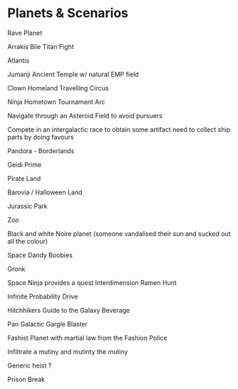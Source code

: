 # Planets & Scenarios

Rave Planet

Arrakis Bile Titan Fight

Atlantis

Jumanji Ancient Temple w/ natural EMP field

Clown Homeland Travelling Circus

Ninja Hometown Tournament Arc

Navigate through an Asteroid Field to avoid pursuers

Compete in an intergalactic race to obtain some artifact need to collect ship parts by doing favours

Pandora - Borderlands

Geidi Prime

Pirate Land

Barovia / Halloween Land

Jurassic Park

Zoo

Black and white Noire planet (someone vandalised their sun and sucked out all the colour)

Space Dandy Boobies

Gronk

Space Ninja provides a quest Interdimension Ramen Hunt

Infinite Probability Drive

Hitchhikers Guide to the Galaxy Beverage

Pan Galactic Gargle Blaster

Fashist Planet with martial law from the Fashion Police

Infiltrate a mutiny and mutinty the mutiny

Generic heist ?

Prison Break
